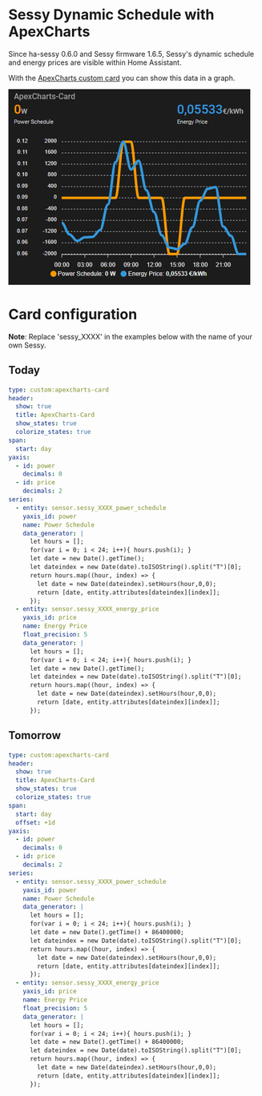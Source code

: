 # Sessy Dynamic Schedule with ApexCharts


Since ha-sessy 0.6.0 and Sessy firmware 1.6.5, Sessy's dynamic schedule and energy prices are visible within Home Assistant.

With the [ApexCharts custom card](https://github.com/RomRider/apexcharts-card?tab=readme-ov-file#installation) you can show this data in a graph.

![Dynamic schedule in a graph](DynamicSchedule.png)

# Card configuration
**Note**: Replace 'sessy_XXXX' in the examples below with the name of your own Sessy.

## Today
```yaml
type: custom:apexcharts-card
header:
  show: true
  title: ApexCharts-Card
  show_states: true
  colorize_states: true
span:
  start: day
yaxis:
  - id: power
    decimals: 0
  - id: price
    decimals: 2
series:
  - entity: sensor.sessy_XXXX_power_schedule
    yaxis_id: power
    name: Power Schedule
    data_generator: |
      let hours = [];
      for(var i = 0; i < 24; i++){ hours.push(i); }
      let date = new Date().getTime();
      let dateindex = new Date(date).toISOString().split("T")[0];
      return hours.map((hour, index) => {
        let date = new Date(dateindex).setHours(hour,0,0);
        return [date, entity.attributes[dateindex][index]];
      });
  - entity: sensor.sessy_XXXX_energy_price
    yaxis_id: price
    name: Energy Price
    float_precision: 5
    data_generator: |
      let hours = [];
      for(var i = 0; i < 24; i++){ hours.push(i); }
      let date = new Date().getTime();
      let dateindex = new Date(date).toISOString().split("T")[0];
      return hours.map((hour, index) => {
        let date = new Date(dateindex).setHours(hour,0,0);
        return [date, entity.attributes[dateindex][index]];
      });
```

## Tomorrow
```yaml
type: custom:apexcharts-card
header:
  show: true
  title: ApexCharts-Card
  show_states: true
  colorize_states: true
span:
  start: day
  offset: +1d
yaxis:
  - id: power
    decimals: 0
  - id: price
    decimals: 2
series:
  - entity: sensor.sessy_XXXX_power_schedule
    yaxis_id: power
    name: Power Schedule
    data_generator: |
      let hours = [];
      for(var i = 0; i < 24; i++){ hours.push(i); }
      let date = new Date().getTime() + 86400000;
      let dateindex = new Date(date).toISOString().split("T")[0];
      return hours.map((hour, index) => {
        let date = new Date(dateindex).setHours(hour,0,0);
        return [date, entity.attributes[dateindex][index]];
      });
  - entity: sensor.sessy_XXXX_energy_price
    yaxis_id: price
    name: Energy Price
    float_precision: 5
    data_generator: |
      let hours = [];
      for(var i = 0; i < 24; i++){ hours.push(i); }
      let date = new Date().getTime() + 86400000;
      let dateindex = new Date(date).toISOString().split("T")[0];
      return hours.map((hour, index) => {
        let date = new Date(dateindex).setHours(hour,0,0);
        return [date, entity.attributes[dateindex][index]];
      });
```